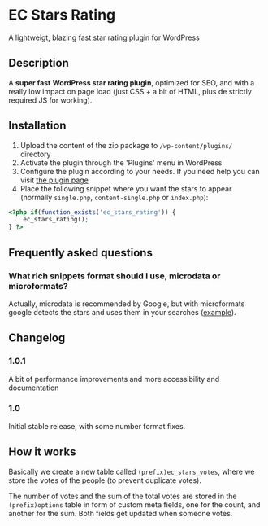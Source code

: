 # EC Stars Rating #

A lightweigt, blazing fast star rating plugin for WordPress

## Description ##

A **super fast** **WordPress star rating plugin**, optimized for SEO, and with a really low impact on page load (just CSS + a bit of HTML, plus de strictly required JS for working).

## Installation ##

1. Upload the content of the zip package to `/wp-content/plugins/` directory
2. Activate the plugin through the 'Plugins' menu in WordPress
3. Configure the plugin according to your needs. If you need help you can visit [the plugin page](http://emiliocobos.net/ec-stars-rating-wordpress-plugin/)
4. Place the following snippet where you want the stars to appear (normally `single.php`, `content-single.php` or `index.php`):

```php
<?php if(function_exists('ec_stars_rating')) {
	ec_stars_rating();
} ?>
```

## Frequently asked questions ##

### What rich snippets format should I use, microdata or microformats? ###

Actually, microdata is recommended by Google, but with microformats google detects the stars and uses them in your searches ([example](https://www.google.com/search?q=site:emiliocobos.net+ec+stars+rating)).

## Changelog ##

### 1.0.1 ###
A bit of performance improvements and more accessibility and documentation

### 1.0 ###
Initial stable release, with some number format fixes.

## How it works ##

Basically we create a new table called `(prefix)ec_stars_votes`, where we store the votes of the people (to prevent duplicate votes).

The number of votes and the sum of the total votes are stored in the `(prefix)options` table in form of custom meta fields, one for the count, and another for the sum. Both fields get updated when someone votes.